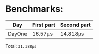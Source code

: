 # Benchmarks:
| Day | First part | Second part |
| --- | --- | --- |
| DayOne | 16.57µs | 14.818µs |


Total: `31.388µs`
